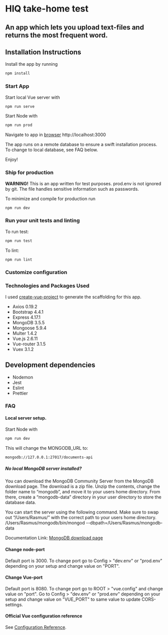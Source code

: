# HIQ take-home test

## An app which lets you upload text-files and returns the most frequent word.

## Installation Instructions

Install the app by running

```bash
npm install
```

### Start App

Start local Vue server with

```bash
npm run serve
```

Start Node with

```bash
npm run prod
```

Navigate to app in [browser](http://localhost:3000)
http://localhost:3000

The app runs on a remote database to ensure a swift installation process. To change to local database, see FAQ below.

Enjoy!

### Ship for production

**WARNING!**
This is an app written for test purposes. prod.env is not ignored by git. The file handles sensitive information such as passwords.

To minimize and compile for production run

```bash
npm run dev
```

### Run your unit tests and linting

To run test:

```bash
npm run test
```

To lint:

```bash
npm run lint
```

### Customize configuration

### Technologies and Packages Used

I used [create-vue-project](https://cli.vuejs.org/guide/creating-a-project.html)
to generate the scaffolding for this app.

- Axios 0.19.2
- Bootstrap 4.4.1
- Express 4.17.1
- MongoDB 3.5.5
- Mongoose 5.9.4
- Multer 1.4.2
- Vue.js 2.6.11
- Vue-router 3.1.5
- Vuex 3.1.2

## Development dependencies

- Nodemon
- Jest
- Eslint
- Prettier

### FAQ

#### Local server setup.

Start Node with

```bash
npm run dev
```

This will change the MONGODB_URL to:

```bash
mongodb://127.0.0.1:27017/documents-api
```

##### No local MongoDB server installed?

You can download the MongoDB Community Server from the MongoDB download page. The download is a zip file. Unzip the contents, change the folder name to “mongodb”, and move it to your users home directory. From there, create a “mongodb-data” directory in your user directory to store the database data.

You can start the server using the following command. Make sure to swap out “/Users/Rasmus/” with the correct path to your users home directory.
/Users/Rasmus/mongodb/bin/mongod --dbpath=/Users/Rasmus/mongodb-data

Documentation Link: [MongoDB download page](https://www.mongodb.com/download-center/community)

#### Change node-port

Default port is 3000.
To change port go to Config > "dev.env" or "prod.env" depending on your setup and change value on "PORT".

#### Change Vue-port

Default port is 8080.
To change port go to ROOT > "vue.config" and change value on "port".
Go to Config > "dev.env" or "prod.env" depending on your setup and change value on "VUE_PORT" to same value to update CORS-settings.

#### Official Vue configuration reference

See [Configuration Reference](https://cli.vuejs.org/config/).

```

```
